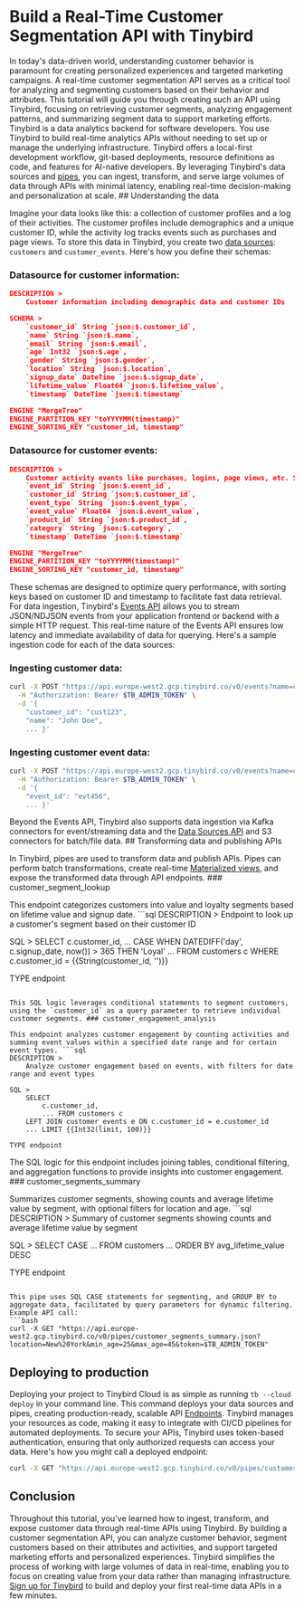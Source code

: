 # Build a Real-Time Customer Segmentation API with Tinybird

In today's data-driven world, understanding customer behavior is paramount for creating personalized experiences and targeted marketing campaigns. A real-time customer segmentation API serves as a critical tool for analyzing and segmenting customers based on their behavior and attributes. This tutorial will guide you through creating such an API using Tinybird, focusing on retrieving customer segments, analyzing engagement patterns, and summarizing segment data to support marketing efforts. Tinybird is a data analytics backend for software developers. You use Tinybird to build real-time analytics APIs without needing to set up or manage the underlying infrastructure. Tinybird offers a local-first development workflow, git-based deployments, resource definitions as code, and features for AI-native developers. By leveraging Tinybird's data sources and [pipes](https://www.tinybird.co/docs/forward/work-with-data/pipes), you can ingest, transform, and serve large volumes of data through APIs with minimal latency, enabling real-time decision-making and personalization at scale. ## Understanding the data

Imagine your data looks like this: a collection of customer profiles and a log of their activities. The customer profiles include demographics and a unique customer ID, while the activity log tracks events such as purchases and page views. To store this data in Tinybird, you create two [data sources](https://www.tinybird.co/docs/forward/get-data-in/data-sources): `customers` and `customer_events`. Here's how you define their schemas:


### Datasource for customer information:
```json
DESCRIPTION >
    Customer information including demographic data and customer IDs

SCHEMA >
    `customer_id` String `json:$.customer_id`,
    `name` String `json:$.name`,
    `email` String `json:$.email`,
    `age` Int32 `json:$.age`,
    `gender` String `json:$.gender`,
    `location` String `json:$.location`,
    `signup_date` DateTime `json:$.signup_date`,
    `lifetime_value` Float64 `json:$.lifetime_value`,
    `timestamp` DateTime `json:$.timestamp`

ENGINE "MergeTree"
ENGINE_PARTITION_KEY "toYYYYMM(timestamp)"
ENGINE_SORTING_KEY "customer_id, timestamp"
```


### Datasource for customer events:
```json
DESCRIPTION >
    Customer activity events like purchases, logins, page views, etc. SCHEMA >
    `event_id` String `json:$.event_id`,
    `customer_id` String `json:$.customer_id`,
    `event_type` String `json:$.event_type`,
    `event_value` Float64 `json:$.event_value`,
    `product_id` String `json:$.product_id`,
    `category` String `json:$.category`,
    `timestamp` DateTime `json:$.timestamp`

ENGINE "MergeTree"
ENGINE_PARTITION_KEY "toYYYYMM(timestamp)"
ENGINE_SORTING_KEY "customer_id, timestamp"
```

These schemas are designed to optimize query performance, with sorting keys based on customer ID and timestamp to facilitate fast data retrieval. For data ingestion, Tinybird's [Events API](https://www.tinybird.co/docs/forward/get-data-in/events-api) allows you to stream JSON/NDJSON events from your application frontend or backend with a simple HTTP request. This real-time nature of the Events API ensures low latency and immediate availability of data for querying. Here's a sample ingestion code for each of the data sources:


### Ingesting customer data:
```bash
curl -X POST "https://api.europe-west2.gcp.tinybird.co/v0/events?name=customers" \
  -H "Authorization: Bearer $TB_ADMIN_TOKEN" \
  -d '{
    "customer_id": "cust123",
    "name": "John Doe",
    ... }'
```


### Ingesting customer event data:
```bash
curl -X POST "https://api.europe-west2.gcp.tinybird.co/v0/events?name=customer_events" \
  -H "Authorization: Bearer $TB_ADMIN_TOKEN" \
  -d '{
    "event_id": "evt456",
    ... }'
```

Beyond the Events API, Tinybird also supports data ingestion via Kafka connectors for event/streaming data and the [Data Sources API](https://www.tinybird.co/docs/api-reference/datasource-api) and S3 connectors for batch/file data. ## Transforming data and publishing APIs

In Tinybird, pipes are used to transform data and publish APIs. Pipes can perform batch transformations, create real-time [Materialized views](https://www.tinybird.co/docs/forward/work-with-data/optimize/materialized-views), and expose the transformed data through API endpoints. ### customer_segment_lookup

This endpoint categorizes customers into value and loyalty segments based on lifetime value and signup date. ```sql
DESCRIPTION >
    Endpoint to look up a customer's segment based on their customer ID

SQL >
    SELECT 
        c.customer_id,
        ... CASE
            WHEN DATEDIFF('day', c.signup_date, now()) > 365 THEN 'Loyal'
            ... FROM customers c
    WHERE c.customer_id = {{String(customer_id, '')}}

TYPE endpoint
```

This SQL logic leverages conditional statements to segment customers, using the `customer_id` as a query parameter to retrieve individual customer segments. ### customer_engagement_analysis

This endpoint analyzes customer engagement by counting activities and summing event values within a specified date range and for certain event types. ```sql
DESCRIPTION >
    Analyze customer engagement based on events, with filters for date range and event types

SQL >
    SELECT 
        c.customer_id,
        ... FROM customers c
    LEFT JOIN customer_events e ON c.customer_id = e.customer_id
    ... LIMIT {{Int32(limit, 100)}}

TYPE endpoint
```

The SQL logic for this endpoint includes joining tables, conditional filtering, and aggregation functions to provide insights into customer engagement. ### customer_segments_summary

Summarizes customer segments, showing counts and average lifetime value by segment, with optional filters for location and age. ```sql
DESCRIPTION >
    Summary of customer segments showing counts and average lifetime value by segment

SQL >
    SELECT 
        CASE
            ... FROM customers
    ... ORDER BY avg_lifetime_value DESC

TYPE endpoint
```

This pipe uses SQL CASE statements for segmenting, and GROUP BY to aggregate data, facilitated by query parameters for dynamic filtering. Example API call:
```bash
curl -X GET "https://api.europe-west2.gcp.tinybird.co/v0/pipes/customer_segments_summary.json?location=New%20York&min_age=25&max_age=45&token=$TB_ADMIN_TOKEN"
```


## Deploying to production

Deploying your project to Tinybird Cloud is as simple as running `tb --cloud deploy` in your command line. This command deploys your data sources and pipes, creating production-ready, scalable API [Endpoints](https://www.tinybird.co/docs/forward/work-with-data/publish-data/endpoints). Tinybird manages your resources as code, making it easy to integrate with CI/CD pipelines for automated deployments. To secure your APIs, Tinybird uses token-based authentication, ensuring that only authorized requests can access your data. Here's how you might call a deployed endpoint:

```bash
curl -X GET "https://api.europe-west2.gcp.tinybird.co/v0/pipes/customer_engagement_analysis.json?token=$TB_ADMIN_TOKEN&event_type=purchase&start_date=2023-01-01%2000:00:00&end_date=2023-12-31%2023:59:59&limit=50"
```


## Conclusion

Throughout this tutorial, you've learned how to ingest, transform, and expose customer data through real-time APIs using Tinybird. By building a customer segmentation API, you can analyze customer behavior, segment customers based on their attributes and activities, and support targeted marketing efforts and personalized experiences. Tinybird simplifies the process of working with large volumes of data in real-time, enabling you to focus on creating value from your data rather than managing infrastructure. [Sign up for Tinybird](https://cloud.tinybird.co/signup) to build and deploy your first real-time data APIs in a few minutes.